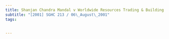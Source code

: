 ```yaml
---
title: Shanjan Chandra Mandal v Worldwide Resources Trading & Building Services Pte Ltd 
subtitle: "[2001] SGHC 213 / 06\_August\_2001"
tags:


---
```


